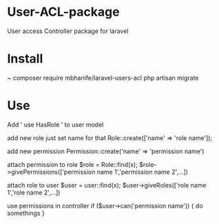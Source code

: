 # User-ACL-package
User access Controller package for laravel


# Install 
~ composer require mbhanife/laravel-users-acl
php artisan migrate 

# Use
Add ' use HasRole ' to user model  

add new role 
just set name for that
Role::create(['name' => 'role name']);


add new permission
Permission::create('name' => 'permission name')


attach permission to role 
$role = Role::find(x);
$role->givePermissions(['permission name 1','permission name 2',...])

attach role to user
$user = user::find(x);
$user->giveRoles(['role name 1','role name 2',...])


use permissions in controller 
if ($user->can('permission name')) {
    do somethings
}
